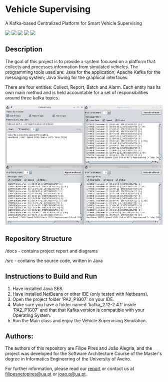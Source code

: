 # Vehicle Supervising
A Kafka-based Centralized Platform for Smart Vehicle Supervising

![](https://img.shields.io/badge/Academical%20Project-Yes-success)
![](https://img.shields.io/badge/License-Free%20To%20Use-green)
![](https://img.shields.io/badge/Made%20With-Java-red)
![](https://img.shields.io/badge/Made%20With-Kafka-red)
![](https://img.shields.io/badge/Maintained-No-red)

## Description

The goal of this project is to provide a system focused on a platform that collects and processes information from simulated vehicles.
The programming tools used are: Java for the application; Apache Kafka for the messaging system; Java Swing for the graphical interfaces.

There are four entities: Collect, Report, Batch and Alarm.
Each entity has its own main method and is held accountable for a set of responsibilities around three kafka topics.

![UserInterface2](https://github.com/FilipePires98/VehicleSupervising/blob/master/docs/img/GUI_3.png)

## Repository Structure

/docs - contains project report and diagrams

/src - contains the source code, written in Java

## Instructions to Build and Run

1. Have installed Java SE8.
2. Have installed NetBeans or other IDE (only tested with Netbeans).
3. Open the project folder 'PA2_P1G07' on your IDE.
4. Make sure you have a folder named 'kafka_2.12-2.4.1' inside 'PA2_P1G07' and that that Kafka version is compatible with your Operating System.
5. Run the Main class and enjoy the Vehicle Supervising Simulation.

## Authors:

The authors of this repository are Filipe Pires and João Alegria, and the project was developed for the Software Architecture Course of the Master's degree in Informatics Engineering of the University of Aveiro.

For further information, please read our [report](https://github.com/FilipePires98/VehicleSupervising/blob/master/docs/report.pdf) or contact us at filipesnetopires@ua.pt or joao.p@ua.pt.
